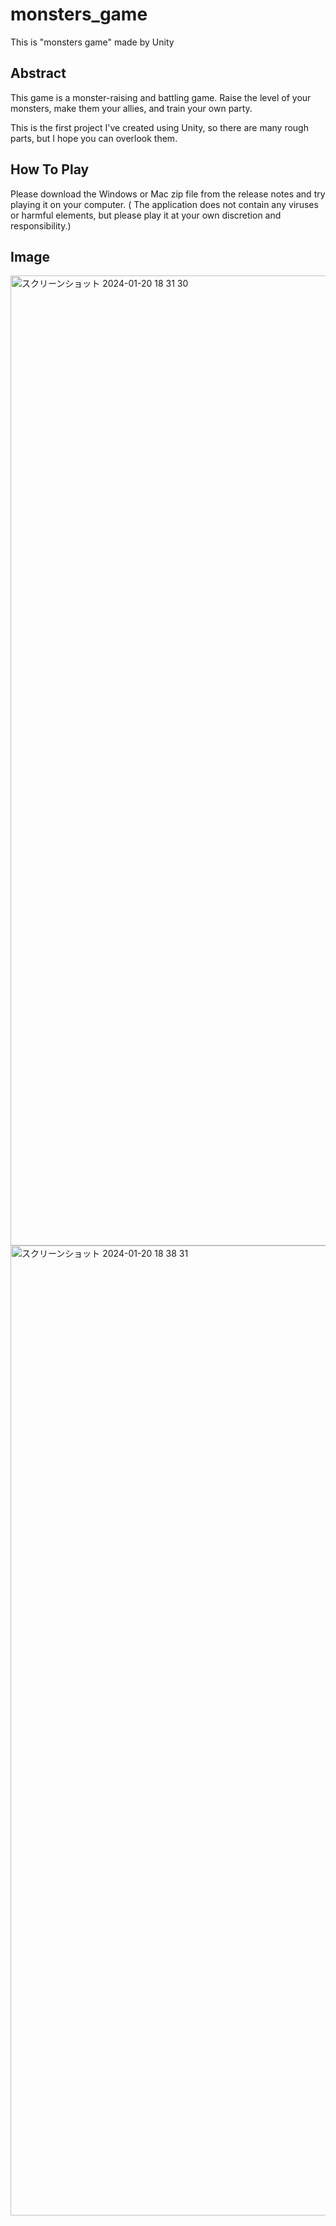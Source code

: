 # monsters_game
This is "monsters  game" made by Unity

## Abstract
This game is a monster-raising and battling game. 
Raise the level of your monsters, make them your allies, and train your own party. 

This is the first project I've created using Unity, so there are many rough parts, but I hope you can overlook them.

## How To Play

Please download the Windows or Mac zip file from the release notes and try playing it on your computer.
(
The application does not contain any viruses or harmful elements, but please play it at your own discretion and responsibility.)

## Image
<img width="1552" alt="スクリーンショット 2024-01-20 18 31 30" src="https://github.com/takumi-333/monsters_game/assets/73085571/93068311-257c-4911-b404-0c2d80d41191">
<img width="1552" alt="スクリーンショット 2024-01-20 18 38 31" src="https://github.com/takumi-333/monsters_game/assets/73085571/6eeb60a4-c8cd-45fc-80cd-be6e7e68d338">
